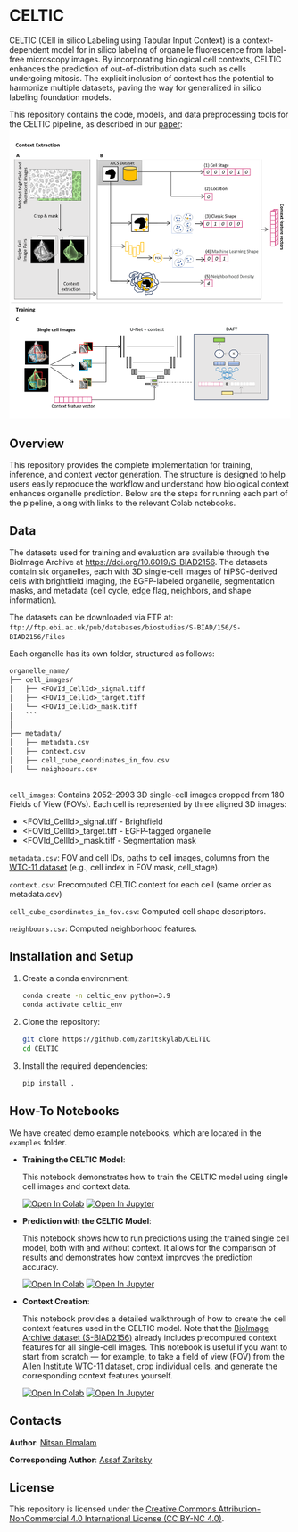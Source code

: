 # CELTIC

CELTIC (CEll in silico Labeling using Tabular Input Context) is a context-dependent model for in silico labeling of organelle fluorescence from label-free microscopy images. By incorporating biological cell contexts, CELTIC enhances the prediction of out-of-distribution data such as cells undergoing mitosis. The explicit inclusion of context has the potential to harmonize multiple datasets, paving the way for generalized in silico labeling foundation models. 

This repository contains the code, models, and data preprocessing tools for the CELTIC pipeline, as described in our [paper](https://www.biorxiv.org/content/10.1101/2024.11.10.622841v1.abstract):
<img src="assets/f2.png" width="700" />



## Overview
This repository provides the complete implementation for training, inference, and context vector generation. The structure is designed to help users easily reproduce the workflow and understand how biological context enhances organelle prediction. Below are the steps for running each part of the pipeline, along with links to the relevant Colab notebooks.
    
## Data

The datasets used for training and evaluation are available through the BioImage Archive at https://doi.org/10.6019/S-BIAD2156. The datasets contain six organelles, each with 3D single-cell images of hiPSC-derived cells with brightfield imaging, the EGFP-labeled organelle, segmentation masks, and metadata (cell cycle, edge flag, neighbors, and shape information).

The datasets can be downloaded via FTP at:
`ftp://ftp.ebi.ac.uk/pub/databases/biostudies/S-BIAD/156/S-BIAD2156/Files`

Each organelle has its own folder, structured as follows:


```
organelle_name/
├── cell_images/
│   ├── <FOVId_CellId>_signal.tiff
│   ├── <FOVId_CellId>_target.tiff
│   └── <FOVId_CellId>_mask.tiff
│   ```
│
├── metadata/
│   ├── metadata.csv
│   ├── context.csv
│   ├── cell_cube_coordinates_in_fov.csv
│   └── neighbours.csv


```
`cell_images`: Contains 2052–2993 3D single-cell images cropped from 180 Fields of View (FOVs). Each cell is represented by three aligned 3D images:

*   <FOVId_CellId>_signal.tiff - Brightfield
*   <FOVId_CellId>_target.tiff - EGFP-tagged organelle
*   <FOVId_CellId>_mask.tiff - Segmentation mask

`metadata.csv`: FOV and cell IDs, paths to cell images, columns from the [WTC-11 dataset](https://www.nature.com/articles/s41586-022-05563-7) (e.g., cell index in FOV mask, cell_stage).

`context.csv`: Precomputed CELTIC context for each cell (same order as metadata.csv)

`cell_cube_coordinates_in_fov.csv`: Computed cell shape descriptors.

`neighbours.csv`: Computed neighborhood features.


## Installation and Setup

1. Create a conda environment:
    ```bash
    conda create -n celtic_env python=3.9
    conda activate celtic_env
2. Clone the repository:
   ```bash
   git clone https://github.com/zaritskylab/CELTIC
   cd CELTIC
3. Install the required dependencies:
    ```bash
    pip install .


## How-To Notebooks

We have created demo example notebooks, which are located in the `examples` folder.

- **Training the CELTIC Model**: 

    This notebook demonstrates how to train the CELTIC model using single cell images and context data. 
    
    [![Open In Colab](https://colab.research.google.com/assets/colab-badge.svg)](https://colab.research.google.com/github/zaritskylab/CELTIC/blob/main/examples/train.ipynb)
    [![Open In Jupyter](https://img.shields.io/badge/Open%20in-Jupyter-blue.svg)](https://github.com/zaritskylab/CELTIC/blob/main/examples/train.ipynb)

    

- **Prediction with the CELTIC Model**:

    This notebook shows how to run predictions using the trained single cell model, both with and without context. It allows for the comparison of results and demonstrates how context improves the prediction accuracy.
    
    [![Open In Colab](https://colab.research.google.com/assets/colab-badge.svg)](https://colab.research.google.com/github/zaritskylab/CELTIC/blob/main/examples/predict.ipynb)
    [![Open In Jupyter](https://img.shields.io/badge/Open%20in-Jupyter-blue.svg)](https://github.com/zaritskylab/CELTIC/blob/main/examples/predict.ipynb)
    
    

- **Context Creation**:

    This notebook provides a detailed walkthrough of how to create the cell context features used in the CELTIC model.
    Note that the [BioImage Archive dataset (S-BIAD2156)](https://doi.org/10.6019/S-BIAD2156) already includes precomputed context features for all single-cell images.  This notebook is useful if you want to start from scratch — for example, to take a field of view (FOV) from the [Allen Institute WTC-11 dataset](https://virtualcellmodels.cziscience.com/dataset/allencell-wtc11-hipsc-single-cell#dataset-overview), crop individual cells, and generate the corresponding context features yourself.
    
    [![Open In Colab](https://colab.research.google.com/assets/colab-badge.svg)](https://colab.research.google.com/github/zaritskylab/CELTIC/blob/main/examples/context_creation.ipynb)
    [![Open In Jupyter](https://img.shields.io/badge/Open%20in-Jupyter-blue.svg)](https://github.com/zaritskylab/CELTIC/blob/main/examples/context_creation.ipynb)  
    
## Contacts

**Author**: [Nitsan Elmalam](mailto:enitsan8@gmail.com)

**Corresponding Author**: [Assaf Zaritsky](mailto:assafzar@gmail.com)

## License

This repository is licensed under the [Creative Commons Attribution-NonCommercial 4.0 International License (CC BY-NC 4.0)](https://creativecommons.org/licenses/by-nc/4.0/).
